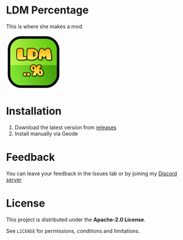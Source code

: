 # LDM Percentage
This is where she makes a mod.

<img src="logo.png" width="150" alt="logo!!!" />

# Installation
1) Download the latest version from [releases](https://github.com/Fryy55/ldm-percentage/releases)
2) Install manually via Geode

# Feedback
You can leave your feedback in the Issues tab or by joining my [Discord server](https://discord.com/invite/4vqtjfdhTk)

# License
This project is distributed under the **Apache-2.0 License**.

See `LICENSE` for permissions, conditions and limitations.